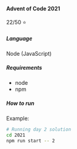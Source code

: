 #### Advent of Code 2021

22/50 :star:

##### Language

Node (JavaScript)

##### Requirements

-   node
-   npm

##### How to run

Example:

```bash
# Running day 2 solution
cd 2021
npm run start -- 2
```
